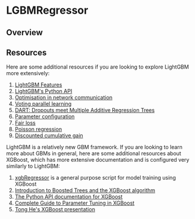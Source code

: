 # LGBMRegressor
## Overview

## Resources
Here are some additional resources if you are looking to explore LightGBM more extensively:

1. [LightGBM Features](https://github.com/Microsoft/LightGBM/wiki/Features)
2. [LightGBM's Python API](https://github.com/Microsoft/LightGBM/blob/master/docs/Python-API.md)
3. [Optimisation in network communication](http://wwwi10.lrr.in.tum.de/~gerndt/home/Teaching/HPCSeminar/mpich_multi_coll.pdf)
4. [Voting parallel learning](http://papers.nips.cc/paper/6381-a-communication-efficient-parallel-algorithm-for-decision-tree)
5. [DART: Dropouts meet Multiple Additive Regression Trees](https://arxiv.org/pdf/1505.01866.pdf)
6. [Parameter configuration](https://github.com/Microsoft/LightGBM/blob/master/docs/Parameters.md)
7. [Fair loss](https://www.kaggle.com/c/allstate-claims-severity/discussion/24520)
8. [Poisson regression](https://en.wikipedia.org/wiki/Poisson_regression)
9. [Discounted cumulative gain](https://en.wikipedia.org/wiki/Discounted_cumulative_gain#Normalized_DCG)

LightGBM is a relatively new GBM framework. If you are looking to learn more about GBMs in general, here are some additional resources about XGBoost, which has more extensive documentation and is configured very similarly to LightGBM:

1. [xgbRegressor](../XGBRegressor/xgbRegressor) is a general purpose script for model training using XGBoost
2. [Introduction to Boosted Trees and the XGBoost algorithm](http://xgboost.readthedocs.io/en/latest/model.html)
3. [The Python API documentation for XGBoost](http://xgboost.readthedocs.io/en/latest/python/python_api.html)
4. [Complete Guide to Parameter Tuning in XGBoost](https://www.analyticsvidhya.com/blog/2016/03/complete-guide-parameter-tuning-xgboost-with-codes-python/)
5. [Tong He's XGBoost presentation](https://www.slideshare.net/ShangxuanZhang/xgboost)
